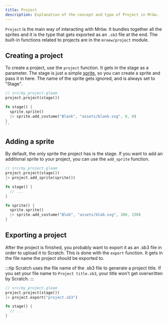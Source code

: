 ```yaml
---
title: Project
description: Explanation of the concept and type of Project in Mröw.
---
```


`Project` is the main way of interacting with Mröw. It bundles together all the sprites and it is the type that gets exported as an `.sb3` file at the end. The built-in functions related to projects are in the `mroew/project` module.

## Creating a project

To create a project, use the `project` function. It gets in the stage as a parameter. The stage is just a simple [sprite](./sprite), so you can create a sprite and pass it in here. The name of the sprite gets ignored, and is always set to "Stage".

```rs
// src/my_project.gleam
project.project(stage())

fn stage() {
  sprite.sprite()
  |> sprite.add_costume("Blank", "assets/blank.svg", 0, 0)
}
``
```

## Adding a sprite

By default, the only sprite the project has is the stage. If you want to add an additional sprite to your project, you can use the `add_sprite` function.

```rs {3,9-12}
// src/my_project.gleam
project.project(stage())
|> project.add_sprite(sprite())

fn stage() {
  // ...
}

fn sprite() {
  sprite.sprite()
  |> sprite.add_costume("Blob", "assets/blob.svg", 100, 150)
}
```

## Exporting a project

After the project is finished, you probably want to export it as an .sb3 file in order to upload it to Scratch. This is done with the `export` function. It gets in the file name the project should be exported to.

:::tip
Scratch uses the file name of the .sb3 file to generate a project title. If you set your file name to `Project title.sb3`, your title won't get overwritten by Scratch.
:::

```rs {3}
// src/my_project.gleam
project.project(stage())
|> project.export("project.sb3")

fn stage() {
  // ...
}
```
